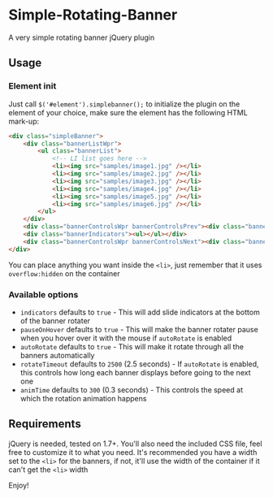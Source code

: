 Simple-Rotating-Banner
======================

A very simple rotating banner jQuery plugin

Usage
-----

### Element init

Just call `$('#element').simplebanner();` to initialize the plugin on the element of your choice, make sure the element has the following HTML mark-up:

```html
<div class="simpleBanner">
	<div class="bannerListWpr">
		<ul class="bannerList">
			<!-- LI list goes here -->
			<li><img src="samples/image1.jpg" /></li>
			<li><img src="samples/image2.jpg" /></li>
			<li><img src="samples/image3.jpg" /></li>
			<li><img src="samples/image4.jpg" /></li>
			<li><img src="samples/image5.jpg" /></li>
			<li><img src="samples/image6.jpg" /></li>
		</ul>
	</div>
	<div class="bannerControlsWpr bannerControlsPrev"><div class="bannerControls"></div></div>
	<div class="bannerIndicators"><ul></ul></div>
	<div class="bannerControlsWpr bannerControlsNext"><div class="bannerControls"></div></div>
</div>

```
You can place anything you want inside the `<li>`, just remember that it uses `overflow:hidden` on the container


### Available options

* `indicators` defaults to `true` - This will add slide indicators at the bottom of the banner rotater
* `pauseOnHover` defaults to `true` - This will make the banner rotater pause when you hover over it with the mouse if `autoRotate` is enabled
* `autoRotate` defaults to `true` - This will make it rotate through all the banners automatically
* `rotateTimeout` defaults to `2500` (2.5 seconds) - If `autoRotate` is enabled, this controls how long each banner displays before going to the next one
* `animTime` defaults to `300` (0.3 seconds) - This controls the speed at which the rotation animation happens

Requirements
------------

jQuery is needed, tested on 1.7+. You'll also need the included CSS file, feel free to customize it to what you need. It's recommended you have a width set to the `<li>` for the banners, if not, it'll use the width of the container if it can't get the `<li>` width

Enjoy!